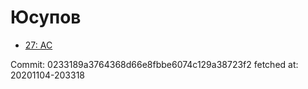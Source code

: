 # Юсупов
- [27: AC](27.md)

Commit: 0233189a3764368d66e8fbbe6074c129a38723f2
 fetched at: 20201104-203318

